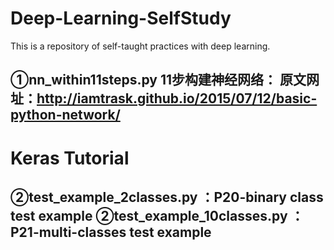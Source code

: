 # Deep-Learning-SelfStudy
This is a repository of self-taught practices with deep learning.

①nn_within11steps.py
11步构建神经网络：
原文网址：http://iamtrask.github.io/2015/07/12/basic-python-network/ 
---------------
Keras Tutorial
======
②test_example_2classes.py ：P20-binary class test example
②test_example_10classes.py ：P21-multi-classes test example
----------------
